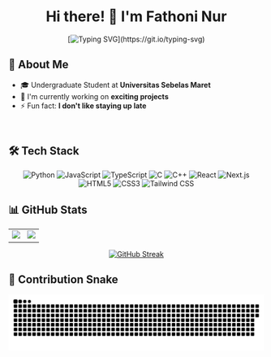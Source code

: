 <div align="center">

# Hi there! 👋 I'm Fathoni Nur


[![Typing SVG](https://readme-typing-svg.herokuapp.com?font=Fira+Code&size=30&duration=3000&pause=1000&color=2E9EF7&center=true&vCenter=true&width=600&lines=Welcome+to+my+GitHub+Profile!;I'm+a+passionate+developer;Always+learning+new+technologies;Let's+build+something+amazing!;Open+to+collaborations!)](https://git.io/typing-svg)


</div>


## 🚀 About Me


- 🎓 Undergraduate Student at **Universitas Sebelas Maret**
- 🔭 I'm currently working on **exciting projects**
- ⚡ Fun fact: **I don't like staying up late**

<br clear="right"/>

## 🛠️ Tech Stack

<div align="center">

![Python](https://img.shields.io/badge/Python-3776AB?style=for-the-badge&logo=python&logoColor=white)
![JavaScript](https://img.shields.io/badge/JavaScript-F7DF1E?style=for-the-badge&logo=javascript&logoColor=black)
![TypeScript](https://img.shields.io/badge/TypeScript-007ACC?style=for-the-badge&logo=typescript&logoColor=white)
![C](https://img.shields.io/badge/C-ED8B00?style=for-the-badge&logo=c&logoColor=white)
![C++](https://img.shields.io/badge/C++-00599C?style=for-the-badge&logo=c%2B%2B&logoColor=white)
![React](https://img.shields.io/badge/React-20232A?style=for-the-badge&logo=react&logoColor=61DAFB)
![Next.js](https://img.shields.io/badge/Next.js-35495E?style=for-the-badge&logo=next.js&logoColor=4FC08D)
![HTML5](https://img.shields.io/badge/HTML5-E34F26?style=for-the-badge&logo=html5&logoColor=white)
![CSS3](https://img.shields.io/badge/CSS3-1572B6?style=for-the-badge&logo=css3&logoColor=white)
![Tailwind CSS](https://img.shields.io/badge/Tailwind_CSS-38B2AC?style=for-the-badge&logo=tailwind-css&logoColor=white)


</div>

## 📊 GitHub Stats

<div align="center">

<table>
  <tr>
    <td>
      <img height="180em" src="https://github-readme-stats-sigma-five.vercel.app/api?username=Fathoni1509&show_icons=true&theme=tokyonight&include_all_commits=true&count_private=true&hide_border=true"/>
    </td>
    <td>
      <img height="180em" src="https://github-readme-stats.vercel.app/api/top-langs/?username=Fathoni1509&layout=compact&langs_count=8&theme=tokyonight&hide_border=true"/>
    </td>
  </tr>
</table>

</div>

<div align="center">

[![GitHub Streak](https://github-readme-streak-stats.herokuapp.com/?user=Fathoni1509&theme=tokyonight&hide_border=true)](https://git.io/streak-stats)

</div>

## 🐍 Contribution Snake

<div align="center">

![Contribution Snake dark](https://raw.githubusercontent.com/Fathoni1509/Fathoni1509/output/github-contribution-grid-snake.svg)

<!-- <picture>
  <source media="(prefers-color-scheme: dark)" srcset="https://raw.githubusercontent.com/Fathoni1509/Fathoni1509/output/github-contribution-grid-snake-dark.svg">
  <source media="(prefers-color-scheme: light)" srcset="https://raw.githubusercontent.com/Fathoni1509/Fathoni1509/output/github-contribution-grid-snake.svg">
  <img alt="github contribution grid snake animation" src="https://raw.githubusercontent.com/Fathoni1509/Fathoni1509/output/github-contribution-grid-snake.svg">
</picture> -->

</div>

<!-- ## 🏆 GitHub Trophies

<div align="center">

[![trophy](https://github-profile-trophy.vercel.app/?username=Fathoni1509&theme=tokyonight&column=7)](https://github.com/ryo-ma/github-profile-trophy)

</div>

## 📈 Activity Graph

<div align="center">

[![Activity Graph](https://github-readme-activity-graph.vercel.app/graph?username=Fathoni1509&theme=tokyo-night)](https://github.com/ashutosh00710/github-readme-activity-graph)

</div> -->